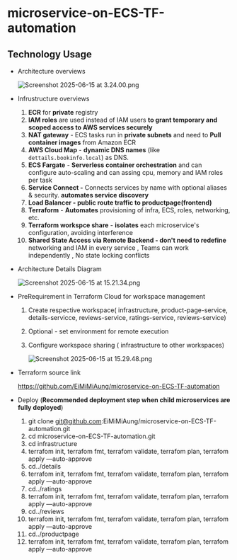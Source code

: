 # microservice-on-ECS-TF-automation
## **Technology Usage**

- Architecture overviews
    
    ![Screenshot 2025-06-15 at 3.24.00.png](attachment:dae55d69-dafe-44ad-9625-e1f6ea392a5a:Screenshot_2025-06-15_at_3.24.00.png)
    
- Infrustructure overviews
    1. **ECR** for **private** registry
    2. **IAM roles** are used instead of IAM users **to grant temporary and scoped access to AWS services securely**
    3. **NAT gateway** - ECS tasks run in **private subnets** and need to **Pull container images** from Amazon ECR
    4. **AWS Cloud Map** - **dynamic DNS names**  (like `dettails.bookinfo.local`) as DNS.
    5. **ECS Fargate** - **Serverless container orchestration** and can configure auto-scaling and can assing cpu, memory and IAM roles per task 
    6. **Service Connect -** Connects services by name with optional aliases & security. **automates service discovery**
    7. **Load Balancer - public route traffic to productpage(frontend)**
    8. **Terraform** - **Automates** provisioning of infra, ECS, roles, networking, etc.
    9. **Terraform workspce share** -  **isolates** each microservice's configuration, avoiding interference
    10. **Shared State Access via Remote Backend - don't need to redefine** networking and IAM in every service , Teams can work independently , No state locking conflicts 
- Architecture Details Diagram
    
    ![Screenshot 2025-06-15 at 15.21.34.png](attachment:e0a08636-96d1-4dbb-9ab5-bdc095de9a1f:Screenshot_2025-06-15_at_15.21.34.png)
    
- PreRequirement in Terraform Cloud for workspace management
    1. Create respective workspace( infrastructure, product-page-service, details-servicce, reviews-service, ratings-service, reviews-service)
    2. Optional - set environment for remote execution 
    3. Configure workspace sharing ( infrastructure to other workspaces)
        
        ![Screenshot 2025-06-15 at 15.29.48.png](attachment:8173c995-0c90-40d9-a5e7-d6befa64df0e:Screenshot_2025-06-15_at_15.29.48.png)
        
    
- Terraform source link
    
    https://github.com/EiMiMiAung/microservice-on-ECS-TF-automation
    
- Deploy (**Recommended deployment step when child microservices are fully deployed**)
    1. git clone [git@github.com](mailto:git@github.com):EiMiMiAung/microservice-on-ECS-TF-automation.git
    2. cd microservice-on-ECS-TF-automation.git
    3. cd infrastructure
    4. terrafom init, terrafom fmt, terrafom validate, terrafom plan, terrafom apply —auto-approve
    5. cd../details
    6. terrafom init, terrafom fmt, terrafom validate, terrafom plan, terrafom apply —auto-approve
    7. cd../ratings
    8. terrafom init, terrafom fmt, terrafom validate, terrafom plan, terrafom apply —auto-approve
    9. cd../reviews
    10. terrafom init, terrafom fmt, terrafom validate, terrafom plan, terrafom apply —auto-approve
    11. cd../productpage
    12. terrafom init, terrafom fmt, terrafom validate, terrafom plan, terrafom apply —auto-approve
